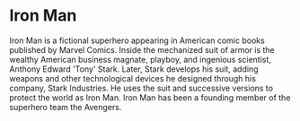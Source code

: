 # Iron Man

Iron Man is a fictional superhero appearing in American comic books published by Marvel Comics. Inside the mechanized suit of armor is the wealthy American business magnate, playboy, and ingenious scientist, Anthony Edward 'Tony' Stark. Later, Stark develops his suit, adding weapons and other technological devices he designed through his company, Stark Industries. He uses the suit and successive versions to protect the world as Iron Man. Iron Man has been a founding member of the superhero team the Avengers. 

